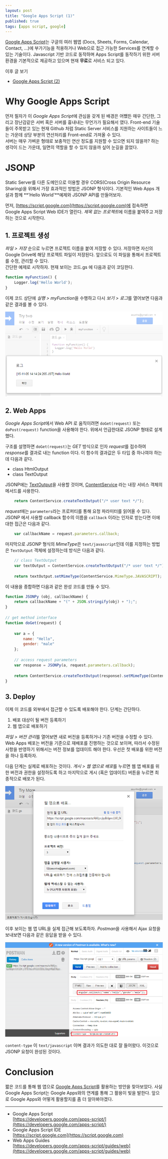 ```yaml
---
layout: post
title: "Google Apps Script (1)"
published: true
tags: [apps script, google]
---
```


[Google Apps Script](https://script.google.com)는 구글의 여러 웹앱 (Docs, Sheets, Forms, Calendar, Contact, ...)에 부가기능을 적용하거나 Web으로 접근 가능한 Services를 연계할 수 있는 기술이다. Javascript 기반 코드로 동작하며 Apps Script를 동작하기 위한 서버환경을 기본적으로 제공하고 있으며 현재 **무료**로 서비스 되고 있다.

이후 글 보기
- [Google Apps Script (2)](/4)

# Why Google Apps Script

먼저 필자가 이 *Google Apps Script*에 관심을 갖게 된 배경은 어쨌든 매우 간단한, 그리고 장난감같은 서버 혹은 서버를 흉내내는 무언가가 필요해서 였다. Front-end 기술들이 주목받고 있는 현재 Github 처럼 Static Server 서비스를 지원하는 사이트들이 느는 가운데 상당 부분의 연산처리를 Front-end로 가져올 수 있다.  
서버는 매우 가벼운 형태로 보충적인 연산 정도를 지원할 수 있으면 되지 않을까? 하는 생각이 드는 가운데, 일면의 역할을 할 수 있지 않을까 싶어 눈길을 끌었다.

# JSONP

Static Server를 다른 도메인으로 이용할 경우 CORS(Cross Origin Resource Sharing)을 위해서 가장 효과적인 방법은 JSONP 형식이다. 기본적인 Web Apps 개설과 함께 **'Hello World'**예제와 JSONP API를 만들어보자.

<!-- more -->

먼저, [https://script.google.com](https://script.google.com)에 접속하면 Google Apps Script Web IDE가 열린다. *제목 없는 프로젝트*에 이름을 붙여주고 저장하는 것으로 시작한다.

## 1. 프로젝트 생성

*파일 > 저장* 순으로 누르면 프로젝트 이름을 붙여 저장할 수 있다. 저장하면 자신의 Google Drive에 해당 프로젝트 파일이 저장된다. 앞으로도 이 파일을 통해서 프로젝트를 수정, 관리할 수 있다.  
간단한 예제로 시작하자. 현재 보이는 코드.gs 에 다음과 같이 코딩한다.

```javascript
function myFunction() {
    Logger.log('Hello World');
}
```

이제 코드 상단에 *실행 > myFunction*을 수행하고 다시 *보기 > 로그*를 열어보면 다음과 같은 결과를 볼 수 있다.

![Hello World](/images/posts/gas-helloworld.png)

## 2. Web Apps

*Google Apps Script*에서 Web API 로 움직이려면 `doGet(request)` 또는 `doPost(request)` function을 사용해야 한다. 위에서 언급한대로 JSONP 형태로 설계했다.

구조를 설명하면 `doGet(request)`는 *GET* 방식으로 인자 *request*를 접수하여 *response*를 결과로 내는 function 이다. 이 함수의 결과값은 두 타입 중 하나여야 하는데 다음과 같다.

- class HtmlOutput
- class TextOutput

JSONP에는 [TextOutput](https://developers.google.com/apps-script/reference/content/text-output)을 사용할 것이며, [ContentService](https://developers.google.com/apps-script/guides/content) 라는 내장 서비스 객체의 메서드를 사용한다.

```javascript
    return ContentService.createTextOutput("/* user text */");
```

*request*에는 `parameters`라는 프로퍼티를 통해 요청 파라미터를 읽어올 수 있다. JSONP 에서 사용할 callback 함수의 이름을 `callback` 이라는 인자로 받는다면 이에 대한 접근은 다음과 같다.

```javascript
    var callbackName = request.parameters.callback;
```

마지막으로 JSONP 형식의 *MimeType*은 `text/javascript`인데 이를 지정하는 방법은 `TextOutput` 객체에 설정하는데 방식은 다음과 같다.

```javascript
    // class TextOutput
    var textOutput = ContentService.createTextOutput("/* user text */");

    return textOutput.setMimeType(ContentService.MimeType.JAVASCRIPT);
```

이 내용을 종합하면 다음과 같은 완성 코드를 만들 수 있다.

```javascript
function JSONPy (obj, callbackName) {
    return callbackName + "(" + JSON.stringify(obj) + ");";
}

// get method interface
function doGet(request) {

    var a = {
        name: "Hello",
        gender: "male"
    };

    // access request parameters
    var response = JSONPy(a, request.parameters.callback);

    return ContentService.createTextOutput(response).setMimeType(ContentService.MimeType.JAVASCRIPT);
}
```

## 3. Deploy

이제 이 코드를 외부에서 접근할 수 있도록 배포해야 한다. 단계는 간단하다.

1. 배포 대상이 될 버전 등록하기
2. 웹 앱으로 배포하기

*파일 > 버전 관리*를 열어보면 새로 버전을 등록하거나 기존 버전을 수정할 수 있다. Web Apps 배포는 버전을 기준으로 재배포를 진행하는 것으로 보이며, 따라서 수정된 사항을 반영하기 위해서는 버전 정보를 업데이트 해야 한다. 우선은 첫 배포를 위한 버전을 하나 등록하자.

다음 단계는 실제로 배포하는 것이다. *게시 > 웹 앱으로 배포*를 누르면 웹 앱 배포를 위한 버전과 권한을 설정하도록 하고 마지막으로 게시 (혹은 업데이트) 버튼을 누르면 최종적으로 배포가 된다.

![Hello World](/images/posts/gas-deploy-webapps.png)

이후 보이는 웹 앱 URL을 실제 접근해 보도록하자. *Postman*을 사용해서 Ajax 요청을 보내보면 다음과 같은 응답을 받을 수 있다.

![Hello World](/images/posts/gas-request-jsonp.png)

`content-type` 이 `text/javascript` 이며 결과가 의도한 대로 잘 들어왔다. 이것으로 JSONP 요청이 완성된 것이다.

# Conclusion

짧은 코드를 통해 웹 앱으로 [Google Apps Script](https://script.google.com)를 활용하는 방안을 찾아보았다. 사실 Google Apps Script는 Google Apps와의 연계를 통해 그 활용이 빛을 발한다. 앞으로 Google Apps와 어떻게 활용할지를 좀 더 알아봐야겠다.



-------------------------
- Google Apps Script  
  [https://developers.google.com/apps-script/](https://developers.google.com/apps-script/)
- Google Apps Script IDE  
  [https://script.google.com](https://script.google.com)
- Web Apps Guides  
  [https://developers.google.com/apps-script/guides/web](https://developers.google.com/apps-script/guides/web)
